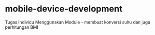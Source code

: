 # mobile-device-development

Tugas Individu Menggunakan Module - membuat konversi suhu dan juga perhitungan BMI
